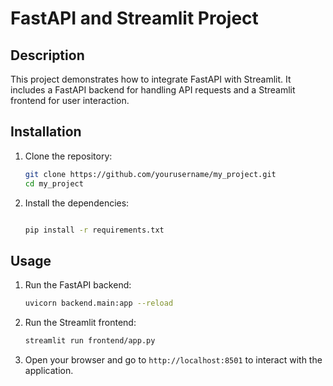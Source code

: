 # FastAPI and Streamlit Project

## Description

This project demonstrates how to integrate FastAPI with Streamlit. It includes a FastAPI backend for handling API requests and a Streamlit frontend for user interaction.

## Installation

1. Clone the repository:

    ```bash
    git clone https://github.com/yourusername/my_project.git
    cd my_project
    ```

2. Install the dependencies:

    ```bash

    pip install -r requirements.txt

    ```

## Usage

1. Run the FastAPI backend:

    ```bash
    uvicorn backend.main:app --reload
    ```

2. Run the Streamlit frontend:

    ```bash
    streamlit run frontend/app.py
    ```

3. Open your browser and go to `http://localhost:8501` to interact with the application.

